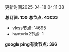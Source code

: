 更新时间2025-04-18 04:11:38

**总订阅: 159**
**总节点: 43033**
- vless节点: 14695
- hysteria2节点: 1

**google ping有效节点: 366**
